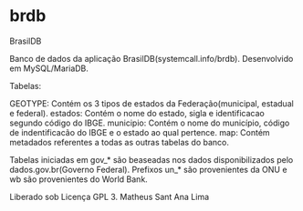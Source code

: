 # brdb
BrasilDB

Banco de dados da aplicação BrasilDB(systemcall.info/brdb).
Desenvolvido em MySQL/MariaDB.

Tabelas:

GEOTYPE: Contém os 3 tipos de estados da Federação(municipal, estadual e federal).
estados: Contém o nome do estado, sigla e identificacao segundo código do IBGE.
municipio: Contém o nome do município, código de indentificacão do IBGE e o estado ao qual pertence.
map: Contém metadados referentes a todas as outras tabelas do banco.

Tabelas iniciadas em gov_* são beaseadas nos dados disponibilizados pelo dados.gov.br(Governo Federal).
Prefixos un_* são provenientes da ONU e wb são provenientes do World Bank.

Liberado sob Licença GPL 3.
Matheus Sant Ana Lima


